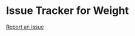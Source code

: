 # Issue Tracker for Weight


[Report an issue](https://github.com/tonydiep/weight-tracker-support/issues)

